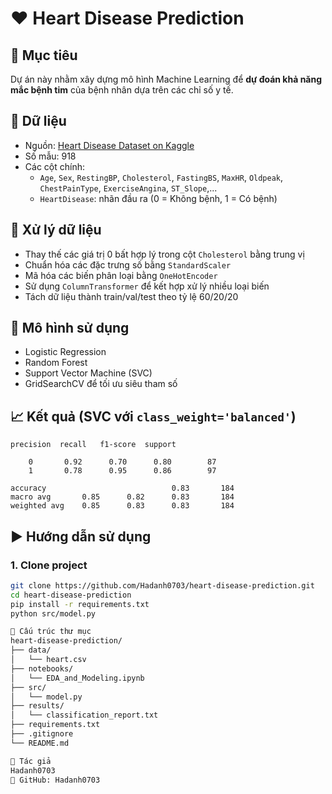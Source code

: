# ❤️ Heart Disease Prediction

## 📌 Mục tiêu
Dự án này nhằm xây dựng mô hình Machine Learning để **dự đoán khả năng mắc bệnh tim** của bệnh nhân dựa trên các chỉ số y tế.

## 📂 Dữ liệu
- Nguồn: [Heart Disease Dataset on Kaggle](https://www.kaggle.com/datasets/fedesoriano/heart-failure-prediction)
- Số mẫu: 918
- Các cột chính:
  - `Age`, `Sex`, `RestingBP`, `Cholesterol`, `FastingBS`, `MaxHR`, `Oldpeak`, `ChestPainType`, `ExerciseAngina`, `ST_Slope`,...
  - `HeartDisease`: nhãn đầu ra (0 = Không bệnh, 1 = Có bệnh)

## 🔧 Xử lý dữ liệu
- Thay thế các giá trị 0 bất hợp lý trong cột `Cholesterol` bằng trung vị
- Chuẩn hóa các đặc trưng số bằng `StandardScaler`
- Mã hóa các biến phân loại bằng `OneHotEncoder`
- Sử dụng `ColumnTransformer` để kết hợp xử lý nhiều loại biến
- Tách dữ liệu thành train/val/test theo tỷ lệ 60/20/20

## 🧠 Mô hình sử dụng
- Logistic Regression
- Random Forest
- Support Vector Machine (SVC)
- GridSearchCV để tối ưu siêu tham số

## 📈 Kết quả (SVC với `class_weight='balanced'`)
    precision  recall   f1-score  support

        0       0.92      0.70      0.80        87
        1       0.78      0.95      0.86        97

    accuracy                            0.83       184
    macro avg       0.85      0.82      0.83       184
    weighted avg    0.85      0.83      0.83       184


## ▶️ Hướng dẫn sử dụng

### 1. Clone project
```bash
git clone https://github.com/Hadanh0703/heart-disease-prediction.git
cd heart-disease-prediction
pip install -r requirements.txt
python src/model.py

📁 Cấu trúc thư mục
heart-disease-prediction/
├── data/
│   └── heart.csv
├── notebooks/
│   └── EDA_and_Modeling.ipynb
├── src/
│   └── model.py
├── results/
│   └── classification_report.txt
├── requirements.txt
├── .gitignore
└── README.md

👤 Tác giả
Hadanh0703
🔗 GitHub: Hadanh0703
